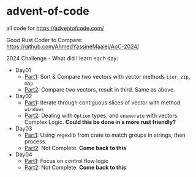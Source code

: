 # advent-of-code
all code for https://adventofcode.com/

Good Rust Coder to Compare: https://github.com/AhmedYassineMaalej/AoC-2024/

2024 Challenge - What did I learn each day:
- Day01
    - [Part1](https://adventofcode.com/2024/day/1#part1): Sort & Compare two vectors with vector methods `iter`, `zip`, `map`
    - [Part2](https://adventofcode.com/2024/day/1#part2): Compare two vectors, result in third. Same as above.
- Day02
    - [Part1](https://adventofcode.com/2024/day/2#part1): Iterate through contiguous slices of vector with method `windows`
    - [Part2](https://adventofcode.com/2024/day/2#part2): Dealing with `Option` types, and `enumerate` with vectors. Complex Logic. **Could this be done in a more rust friendly?**
- Day03
    - [Part1](https://adventofcode.com/2024/day/3#part1): Using `regex`lib from crate to match groups in strings, then process.
    - [Part2](https://adventofcode.com/2024/day/3#part2): Not Complete. **Come back to this**
- Day04
    - [Part1](https://adventofcode.com/2024/day/4#part1): Focus on control flow logic
    - [Part2](https://adventofcode.com/2024/day/4#part2): Not Complete. **Come back to this**